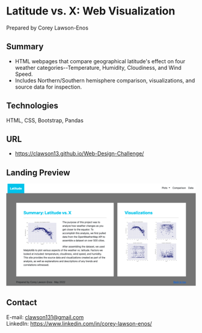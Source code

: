 # Latitude vs. X: Web Visualization

Prepared by Corey Lawson-Enos

## Summary
* HTML webpages that compare geographical latitude's effect on four weather categories--Temperature, Humidity, Cloudiness, and Wind Speed. 
* Includes Northern/Southern hemisphere comparison, visualizations, and source data for inspection.

## Technologies
HTML, CSS, Bootstrap, Pandas

## URL

* https://clawson13.github.io/Web-Design-Challenge/

## Landing Preview

![Landing Preview](assets/images/landing_preview.png)

## Contact
E-mail: clawson131@gmail.com<br>
LinkedIn: https://www.linkedin.com/in/corey-lawson-enos/

